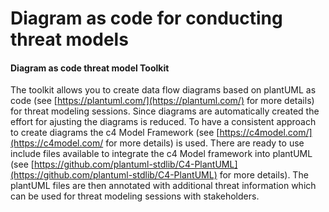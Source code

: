 # Diagram as code for conducting threat models

#### Diagram as code threat model Toolkit
The toolkit allows you to create data flow diagrams based on plantUML as code (see [https://plantuml.com/](https://plantuml.com/) for more details) for threat modeling sessions. Since diagrams are automatically created the effort for ajusting the diagrams is reduced. To have a consistent approach to create diagrams the c4 Model Framework (see  [https://c4model.com/](https://c4model.com/ for more details) is used. There are ready to use include files available to integrate the c4 Model framework into plantUML (see [https://github.com/plantuml-stdlib/C4-PlantUML](https://github.com/plantuml-stdlib/C4-PlantUML) for more details). The plantUML files are then annotated with additional threat information which can be used for threat modeling sessions with stakeholders.


